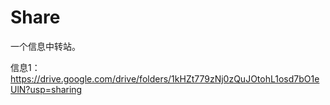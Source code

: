# Share
一个信息中转站。

信息1：https://drive.google.com/drive/folders/1kHZt779zNj0zQuJOtohL1osd7bO1eUlN?usp=sharing
